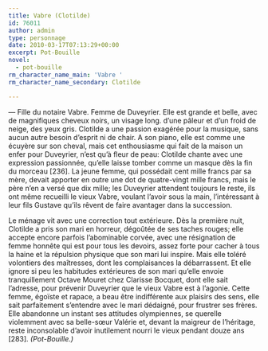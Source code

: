 ```yaml
---
title: Vabre (Clotilde)
id: 76011
author: admin
type: personnage
date: 2010-03-17T07:13:29+00:00
excerpt: Pot-Bouille
novel:
  - pot-bouille
rm_character_name_main: 'Vabre '
rm_character_name_secondary: Clotilde

---
```

— Fille du notaire Vabre. Femme de Duveyrier. Elle est grande et belle, avec de magnifiques cheveux noirs, un visage long. d&rsquo;une pâleur et d&rsquo;un froid de neige, des yeux gris. Clotilde a une passion exagérée pour la musique, sans aucun autre besoin d&rsquo;esprit ni de chair. A son piano, elle est comme une écuyère sur son cheval, mais cet enthousiasme qui fait de la maison un enfer pour Duveyrier, n&rsquo;est qu&rsquo;à fleur de peau: Clotilde chante avec une expression passionnée, qu&rsquo;elle laisse tomber comme un masque dès la fin du morceau [236]. La jeune femme, qui possédait cent mille francs par sa mère, devait apporter en outre une dot de quatre-vingt mille francs, mais le père n&rsquo;en a versé que dix mille; les Duveyrier attendent toujours le reste, ils ont même recueilli le vieux Vabre, voulant l&rsquo;avoir sous la main, l&rsquo;intéressant à leur fils Gustave qu&rsquo;ils rêvent de faire avantager dans la succession.

Le ménage vit avec une correction tout extérieure. Dès la première nuit, Clotilde a pris son mari en horreur, dégoûtée de ses taches rouges; elle accepte encore parfois l&rsquo;abominable corvée, avec une résignation de femme honnête qui est pour tous les devoirs, assez forte pour cacher à tous la haine et la répulsion physique que son mari lui inspire. Mais elle toléré volontiers des maîtresses, dont les complaisances la débarrassent. Et elle ignore si peu les habitudes extérieures de son mari qu&rsquo;elle envoie tranquillement Octave Mouret chez Clarisse Bocquet, dont elle sait l&rsquo;adresse, pour prévenir Duveyrier que le vieux Vabre est à l&rsquo;agonie. Cette femme, égoïste et rapace, a beau être indifférente aux plaisirs des sens, elle sait parfaitement s&rsquo;entendre avec le mari dédaigné, pour frustrer ses frères. Elle abandonne un instant ses attitudes olympiennes, se querelle violemment avec sa belle-sœur Valérie et, devant la maigreur de l&rsquo;héritage, reste inconsolable d&rsquo;avoir inutilement nourri le vieux pendant douze ans [283]. _(Pot-Bouille.)_